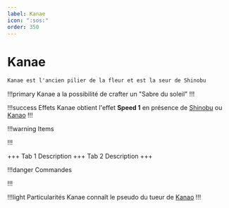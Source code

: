 ```yaml
---
label: Kanae
icon: ":sos:"
order: 350
---
```


# Kanae

```txt
Kanae est l'ancien pilier de la fleur et est la seur de Shinobu
```

!!!primary
Kanae a la possibilité de crafter un "Sabre du soleil"
!!!

!!!success Effets
Kanae obtient l'effet **Speed 1** en présence de [Shinobu](./shinobu) ou [Kanao](./kanao)
!!!

!!!warning Items

!!!

+++ Tab 1
Description
+++ Tab 2 
Description
+++

!!!danger Commandes

!!!

!!!light Particularités
Kanae connaît le pseudo du tueur de [Kanao](./kanao)
!!!
